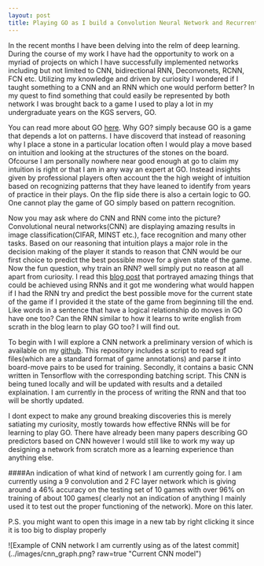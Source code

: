 ```yaml
---
layout: post
title: Playing GO as I build a Convolution Neural Network and Recurrent Neural Network
---
```


In the recent months I have been delving into the relm of deep learning. During the course of my work I have had the opportunity
to work on a myriad of projects on which I have successfully implemented networks including but not limited to CNN, bidirectional RNN,
Deconvonets, RCNN, FCN etc. Utilizing my knowledge and driven by curiosity I wondered if I taught something to a CNN and an RNN which
one would perform better? In my quest to find something that could easily be represented by both network I was brought back to a
game I used to play a lot in my undergraduate years on the KGS servers, GO.

You can read more about GO [here](https://en.wikipedia.org/wiki/Go_(game)). Why GO? simply because GO is a game that depends a lot on 
patterns. I have discoverd that instead of reasoning why I place a stone in a particular location often I would play
a move based on intuition and looking at the structures of the stones on the board. Ofcourse I am personally nowhere near good enough
at go to claim my intuition is right or that I am in any way an expert at GO. Instead insights given by professional players often account 
the the high weight of intuition based on recognizing patterns that they have leaned to identify from years of practice in their plays. On the flip side there
is also a certain logic to GO. One cannot play the game of GO simply based on pattern recognition.

Now you may ask where do CNN and RNN come into the picture? Convolutional neural networks(CNN) are displaying amazing results in image
classification(CIFAR, MINST etc.), face recognition and many other tasks. Based on our reasoning that intuition plays a major role
in the decision making of the player it stands to reason that CNN would be our first choice to predict the best possible move for a given
state of the game. Now the fun question, why train an RNN? well simply put no reason at all apart from curiosity. I read this [blog post](http://karpathy.github.io/2015/05/21/rnn-effectiveness/)
that portrayed amazing things that could be achieved using RNNs and it got me wondering what would happen if I had the RNN try and
predict the best possible move for the current state of the game if I provided it the state of the game from beginning till the end.
Like words in a sentence that have a logical relationship do moves in GO have one too? Can the RNN similar to how it learns to write english
from scrath in the blog learn to play GO too? I will find out.

To begin with I will explore a CNN network a preliminary version of which is available on my [github](https://github.com/aditya-rajagopal/gorc).
This repository includes a script to read sgf files(which are a standard format of game annotations) and parse it into board-move pairs to 
be used for training. Secondly, it contains a basic CNN written in Tensorflow with the corresponding batching script. This CNN is being 
tuned locally and will be updated with results and a detailed explaination. I am currently in the process of writing the RNN and that too
will be shortly updated.

I dont expect to make any ground breaking discoveries this is merely satiating my curiosity, mostly towards how effective RNNs will
be for learning to play GO. There have already been many papers describing GO predictors based on CNN however I would still like to
work my way up designing a network from scratch more as a learning experience than anything else.

####An indication of what kind of network I am currently going for.
I am currently using a 9 convolution and 2 FC layer network which is giving around a 46% accuracy on the testing set of 10 games with over 96% on training of about 100 games( clearly not an indication of anything I mainly used it to test out the proper functioning of the network). More on this later.

P.S. you might want to open this image in a new tab by right clicking it since it is too big to display properly

![Example of CNN network I am currently using as of the latest commit](../images/cnn_graph.png? raw=true "Current CNN model")
